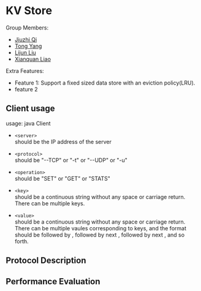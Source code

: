 # KV Store

Group Members:  
 - [Jiuzhi Qi](mailto:qijiuzhi@gwu.edu)  
 - [Tong Yang](mailto:yangtong@gwu.edu)
 - [Lijun Liu](mailto:lijun@gwu.edu)
 - [Xianquan Liao](mailto:xianquanliao@gwu.edu)

Extra Features:
 - Feature 1: Support a fixed sized data store with an eviction policy(LRU).
 - feature 2  
 ## Client usage  
 usage: java Client <server> <protocol> <operation> <key> <value>  

 - `<server>`  
 should be the IP address of the server  

 - `<protocol>`  
 should be "--TCP" or "-t" or "--UDP" or "-u"  

 - `<operation>`  
 should be "SET" or "GET" or "STATS"  

 - `<key>`  
 should be a continuous string without any space or carriage return. There can be multiple keys.  

 - `<value>`  
 should be a continuous string without any space or carriage return. There can be multiple vaules corresponding to keys, and the format should be <key> followed by <value>, followed by next <key>, followed by next <value>, and so forth.  

 ## Protocol Description

 ## Performance Evaluation
